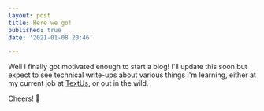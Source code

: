 ```yaml
---
layout: post
title: Here we go!
published: true
date: '2021-01-08 20:46'

---
```


Well I finally got motivated enough to start a blog!
I'll update this soon but expect to see technical write-ups about
various things I'm learning, either at my current job at
[TextUs](www.textus.com), or out in the wild.

Cheers! 🍻
